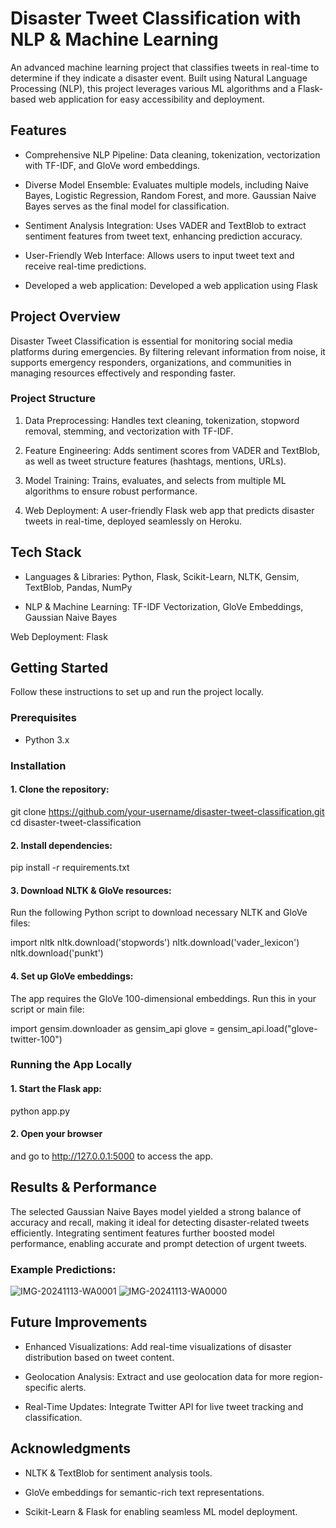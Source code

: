 # Disaster Tweet Classification with NLP & Machine Learning

An advanced machine learning project that classifies tweets in real-time to determine if they indicate a disaster event. Built using Natural Language Processing (NLP), this project leverages various ML algorithms and a Flask-based web application for easy accessibility and deployment.

##  Features

* Comprehensive NLP Pipeline: Data cleaning, tokenization, vectorization with TF-IDF, and GloVe word embeddings.

* Diverse Model Ensemble: Evaluates multiple models, including Naive Bayes, Logistic Regression, Random Forest, and more. Gaussian Naive Bayes serves as the final model for classification.

* Sentiment Analysis Integration: Uses VADER and TextBlob to extract sentiment features from tweet text, enhancing prediction accuracy.

* User-Friendly Web Interface: Allows users to input tweet text and receive real-time predictions.

* Developed a web application: Developed a web application using Flask

## Project Overview

Disaster Tweet Classification is essential for monitoring social media platforms during emergencies. By filtering relevant information from noise, it supports emergency responders, organizations, and communities in managing resources effectively and responding faster.

### Project Structure

1. Data Preprocessing: Handles text cleaning, tokenization, stopword removal, stemming, and vectorization with TF-IDF.

2. Feature Engineering: Adds sentiment scores from VADER and TextBlob, as well as tweet structure features (hashtags, mentions, URLs).

3. Model Training: Trains, evaluates, and selects from multiple ML algorithms to ensure robust performance.

4. Web Deployment: A user-friendly Flask web app that predicts disaster tweets in real-time, deployed seamlessly on Heroku.

##  Tech Stack

* Languages & Libraries: Python, Flask, Scikit-Learn, NLTK, Gensim, TextBlob, Pandas, NumPy

* NLP & Machine Learning: TF-IDF Vectorization, GloVe Embeddings, Gaussian Naive Bayes

Web Deployment: Flask

## Getting Started

Follow these instructions to set up and run the project locally.

### Prerequisites

* Python 3.x

### Installation

#### 1. Clone the repository:

git clone https://github.com/your-username/disaster-tweet-classification.git
cd disaster-tweet-classification

#### 2. Install dependencies:

pip install -r requirements.txt

#### 3. Download NLTK & GloVe resources:
Run the following Python script to download necessary NLTK and GloVe files:

import nltk
nltk.download('stopwords')
nltk.download('vader_lexicon')
nltk.download('punkt')

#### 4. Set up GloVe embeddings: 
The app requires the GloVe 100-dimensional embeddings. Run this in your script or main file:

import gensim.downloader as gensim_api
glove = gensim_api.load("glove-twitter-100")

### Running the App Locally

#### 1. Start the Flask app:
python app.py
#### 2. Open your browser
and go to http://127.0.0.1:5000 to access the app.

## Results & Performance

The selected Gaussian Naive Bayes model yielded a strong balance of accuracy and recall, making it ideal for detecting disaster-related tweets efficiently. Integrating sentiment features further boosted model performance, enabling accurate and prompt detection of urgent tweets.

### Example Predictions:

![IMG-20241113-WA0001](https://github.com/user-attachments/assets/696929fa-cd6b-4e64-b821-4c3bc58994b0) ![IMG-20241113-WA0000](https://github.com/user-attachments/assets/c8242abe-5106-4c4e-8904-f527564bbab4)

## Future Improvements

* Enhanced Visualizations: Add real-time visualizations of disaster distribution based on tweet content.

* Geolocation Analysis: Extract and use geolocation data for more region-specific alerts.

* Real-Time Updates: Integrate Twitter API for live tweet tracking and classification.

## Acknowledgments

* NLTK & TextBlob for sentiment analysis tools.

* GloVe embeddings for semantic-rich text representations.

* Scikit-Learn & Flask for enabling seamless ML model deployment.

